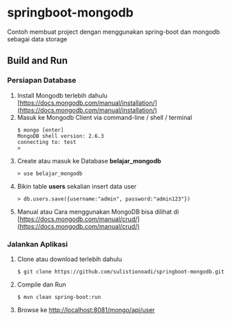 # springboot-mongodb
Contoh membuat project dengan menggunakan spring-boot dan mongodb sebagai data storage

## Build and Run

### Persiapan Database

1. Install Mongodb terlebih dahulu [https://docs.mongodb.com/manual/installation/](https://docs.mongodb.com/manual/installation/)
2. Masuk ke Mongodb Client via command-line / shell / terminal
    ```
    $ mongo [enter]
    MongoDB shell version: 2.6.3
    connecting to: test
    > 
    ```
3. Create atau masuk ke Database **belajar_mongodb**
    ```
    > use belajar_mongodb
    ```
4. Bikin table **users** sekalian insert data user
    ```
    > db.users.save({username:"admin", password:"admin123"})
    ```
5. Manual atau Cara menggunakan MongoDB bisa dilihat di [https://docs.mongodb.com/manual/crud/](https://docs.mongodb.com/manual/crud/)


### Jalankan Aplikasi

1. Clone atau download terlebih dahulu 
    ```
    $ git clone https://github.com/sulistionoadi/springboot-mongodb.git
    ```
2. Compile dan Run
    ```
    $ mvn clean spring-boot:run
    ```
3. Browse ke [http://localhost:8081/mongo/api/user](http://localhost:8081/mongo/api/user)